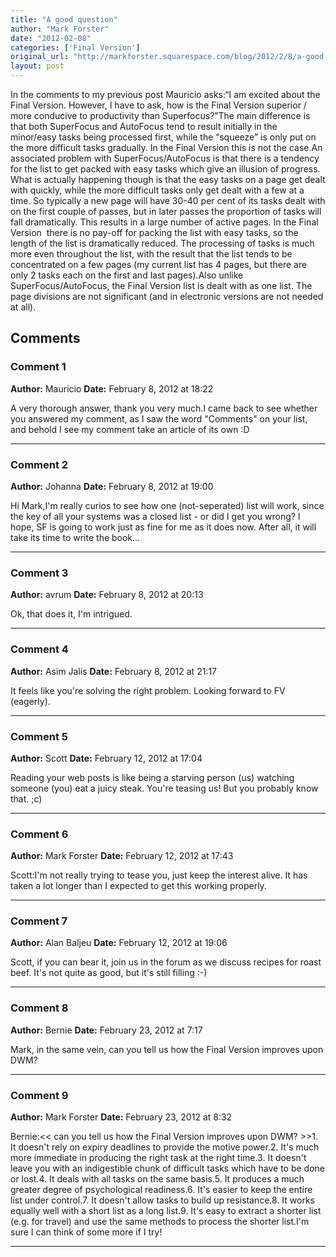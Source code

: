 ```yaml
---
title: "A good question"
author: "Mark Forster"
date: "2012-02-08"
categories: ['Final Version']
original_url: "http://markforster.squarespace.com/blog/2012/2/8/a-good-question.html"
layout: post
---
```


In the comments to my previous post Mauricio asks:“I am excited about the Final Version. However, I have to ask, how is the Final Version superior / more conducive to productivity than Superfocus?”The main difference is that both SuperFocus and AutoFocus tend to result initially in the minor/easy tasks being processed first, while the “squeeze” is only put on the more difficult tasks gradually. In the Final Version this is not the case.An associated problem with SuperFocus/AutoFocus is that there is a tendency for the list to get packed with easy tasks which give an illusion of progress. What is actually happening though is that the easy tasks on a page get dealt with quickly, while the more difficult tasks only get dealt with a few at a time. So typically a new page will have 30-40 per cent of its tasks dealt with on the first couple of passes, but in later passes the proportion of tasks will fall dramatically. This results in a large number of active pages. In the Final Version  there is no pay-off for packing the list with easy tasks, so the length of the list is dramatically reduced. The processing of tasks is much more even throughout the list, with the result that the list tends to be concentrated on a few pages (my current list has 4 pages, but there are only 2 tasks each on the first and last pages).Also unlike SuperFocus/AutoFocus, the Final Version list is dealt with as one list. The page divisions are not significant (and in electronic versions are not needed at all).

## Comments

### Comment 1
**Author:** Mauricio
**Date:** February 8, 2012 at 18:22

A very thorough answer, thank you very much.I came back to see whether you answered my comment, as I saw the word "Comments" on your list, and behold I see my comment take an article of its own :D

---

### Comment 2
**Author:** Johanna
**Date:** February 8, 2012 at 19:00

Hi Mark,I'm really curios to see how one (not-seperated) list will work, since the key of all your systems was a closed list - or did I get you wrong? I hope, SF is going to work just as fine for me as it does now. After all, it will take its time to write the book...

---

### Comment 3
**Author:** avrum
**Date:** February 8, 2012 at 20:13

Ok, that does it, I'm intrigued.

---

### Comment 4
**Author:** Asim Jalis
**Date:** February 8, 2012 at 21:17

It feels like you're solving the right problem. Looking forward to FV (eagerly).

---

### Comment 5
**Author:** Scott
**Date:** February 12, 2012 at 17:04

Reading your web posts is like being a starving person (us) watching someone (you) eat a juicy steak. You're teasing us! But you probably know that. ;c)

---

### Comment 6
**Author:** Mark Forster
**Date:** February 12, 2012 at 17:43

Scott:I'm not really trying to tease you, just keep the interest alive. It has taken a lot longer than I expected to get this working properly.

---

### Comment 7
**Author:** Alan Baljeu
**Date:** February 12, 2012 at 19:06

Scott, if you can bear it, join us in the forum as we discuss recipes for roast beef. It's not quite as good, but it's still filling :-)

---

### Comment 8
**Author:** Bernie
**Date:** February 23, 2012 at 7:17

Mark, in the same vein, can you tell us how the Final Version improves upon DWM?

---

### Comment 9
**Author:** Mark Forster
**Date:** February 23, 2012 at 8:32

Bernie:<< can you tell us how the Final Version improves upon DWM? >>1. It doesn't rely on expiry deadlines to provide the motive power.2. It's much more immediate in producing the right task at the right time.3. It doesn't leave you with an indigestible chunk of difficult tasks which have to be done or lost.4. It deals with all tasks on the same basis.5. It produces a much greater degree of psychological readiness.6. It's easier to keep the entire list under control.7. It doesn't allow tasks to build up resistance.8. It works equally well with a short list as a long list.9. It's easy to extract a shorter list (e.g. for travel) and use the same methods to process the shorter list.I'm sure I can think of some more if I try!

---
